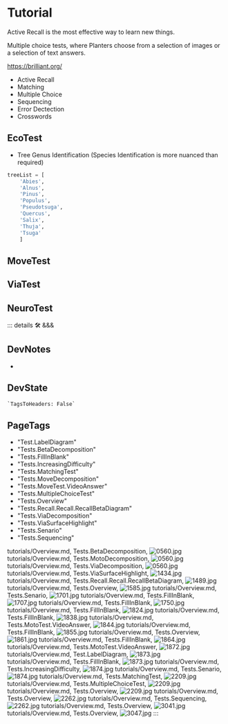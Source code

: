 
# Tutorial

Active Recall is the most effective way to learn new things.

Multiple choice tests, where Planters choose from a selection of images or a selection of text answers.

<https://brilliant.org/>

- Active Recall
- Matching
- Multiple Choice
- Sequencing
- Error Dectection
- Crosswords

## EcoTest

- Tree Genus Identification (Species Identification is more nuanced than required)

```py
treeList = [
    'Abies', 
    'Alnus', 
    'Pinus', 
    'Populus', 
    'Pseudotsuga', 
    'Quercus', 
    'Salix', 
    'Thuja', 
    'Tsuga'
    ]
```

## MoveTest

## ViaTest

## NeuroTest

::: details 🛠 <dev>&&&</dev>

## DevNotes

-

## DevState

```py
`TagsToHeaders: False`
```

<h2>PageTags</h2>

- "Test.LabelDiagram"
- "Tests.BetaDecomposition"
- "Tests.FillInBlank"
- "Tests.IncreasingDifficulty"
- "Tests.MatchingTest"
- "Tests.MoveDecomposition"
- "Tests.MoveTest.VideoAnswer"
- "Tests.MultipleChoiceTest"
- "Tests.Overview"
- "Tests.Recall.Recall.RecallBetaDiagram"
- "Tests.ViaDecomposition"
- "Tests.ViaSurfaceHighlight"
- "Tests.Senario"
- "Tests.Sequencing"

tutorials/Overview.md, <dev>Tests.BetaDecomposition</dev>, ![0560.jpg](/PaperPhoto/0560.jpg)
tutorials/Overview.md, <dev>Tests.MotoDecomposition</dev>, ![0560.jpg](/PaperPhoto/0560.jpg)
tutorials/Overview.md, <dev>Tests.ViaDecomposition</dev>, ![0560.jpg](/PaperPhoto/0560.jpg)
tutorials/Overview.md, <dev>Tests.ViaSurfaceHighlight</dev>, ![1434.jpg](/PaperPhoto/1434.jpg)
tutorials/Overview.md, <dev>Tests.Recall.Recall.RecallBetaDiagram</dev>, ![1489.jpg](/PaperPhoto/1489.jpg)
tutorials/Overview.md, <dev>Tests.Overview</dev>, ![1585.jpg](/PaperPhoto/1585.jpg)
tutorials/Overview.md, <dev>Tests.Senario</dev>, ![1701.jpg](/PaperPhoto/1701.jpg)
tutorials/Overview.md, <dev>Tests.FillInBlank</dev>, ![1707.jpg](/PaperPhoto/1707.jpg)
tutorials/Overview.md, <dev>Tests.FillInBlank</dev>, ![1750.jpg](/PaperPhoto/1750.jpg)
tutorials/Overview.md, <dev>Tests.FillInBlank</dev>, ![1824.jpg](/PaperPhoto/1824.jpg)
tutorials/Overview.md, <dev>Tests.FillInBlank</dev>, ![1838.jpg](/PaperPhoto/1838.jpg)
tutorials/Overview.md, <dev>Tests.MotoTest.VideoAnswer</dev>, ![1844.jpg](/PaperPhoto/1844.jpg)
tutorials/Overview.md, <dev>Tests.FillInBlank</dev>, ![1855.jpg](/PaperPhoto/1855.jpg)
tutorials/Overview.md, <dev>Tests.Overview</dev>, ![1861.jpg](/PaperPhoto/1861.jpg)
tutorials/Overview.md, <dev>Tests.FillInBlank</dev>, ![1864.jpg](/PaperPhoto/1864.jpg)
tutorials/Overview.md, <dev>Tests.MotoTest.VideoAnswer</dev>, ![1872.jpg](/PaperPhoto/1872.jpg)
tutorials/Overview.md, <dev>Test.LabelDiagram</dev>, ![1873.jpg](/PaperPhoto/1873.jpg)
tutorials/Overview.md, <dev>Tests.FillInBlank</dev>, ![1873.jpg](/PaperPhoto/1873.jpg)
tutorials/Overview.md, <dev>Tests.IncreasingDifficulty</dev>, ![1874.jpg](/PaperPhoto/1874.jpg)
tutorials/Overview.md, <dev>Tests.Senario</dev>, ![1874.jpg](/PaperPhoto/1874.jpg)
tutorials/Overview.md, <dev>Tests.MatchingTest</dev>, ![2209.jpg](/PaperPhoto/2209.jpg)
tutorials/Overview.md, <dev>Tests.MultipleChoiceTest</dev>, ![2209.jpg](/PaperPhoto/2209.jpg)
tutorials/Overview.md, <dev>Tests.Overview</dev>, ![2209.jpg](/PaperPhoto/2209.jpg)
tutorials/Overview.md, <dev>Tests.Overview</dev>, ![2262.jpg](/PaperPhoto/2262.jpg)
tutorials/Overview.md, <dev>Tests.Sequencing</dev>, ![2262.jpg](/PaperPhoto/2262.jpg)
tutorials/Overview.md, <dev>Tests.Overview</dev>, ![3041.jpg](/PaperPhoto/3041.jpg)
tutorials/Overview.md, <dev>Tests.Overview</dev>, ![3047.jpg](/PaperPhoto/3047.jpg)
:::
